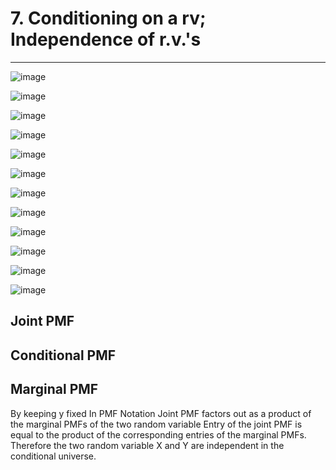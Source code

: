 # 7. Conditioning on a rv; Independence of r.v.'s

---

![image](media/Intro-Syllabus_7.-Conditioning-on-a-rv;-Independence-of-r.v.'s-image1.png)

![image](media/Intro-Syllabus_7.-Conditioning-on-a-rv;-Independence-of-r.v.'s-image2.png)

![image](media/Intro-Syllabus_7.-Conditioning-on-a-rv;-Independence-of-r.v.'s-image3.png)

![image](media/Intro-Syllabus_7.-Conditioning-on-a-rv;-Independence-of-r.v.'s-image4.png)

![image](media/Intro-Syllabus_7.-Conditioning-on-a-rv;-Independence-of-r.v.'s-image5.png)

![image](media/Intro-Syllabus_7.-Conditioning-on-a-rv;-Independence-of-r.v.'s-image6.png)

![image](media/Intro-Syllabus_7.-Conditioning-on-a-rv;-Independence-of-r.v.'s-image7.png)

![image](media/Intro-Syllabus_7.-Conditioning-on-a-rv;-Independence-of-r.v.'s-image8.png)

![image](media/Intro-Syllabus_7.-Conditioning-on-a-rv;-Independence-of-r.v.'s-image9.png)

![image](media/Intro-Syllabus_7.-Conditioning-on-a-rv;-Independence-of-r.v.'s-image10.png)

![image](media/Intro-Syllabus_7.-Conditioning-on-a-rv;-Independence-of-r.v.'s-image11.png)

![image](media/Intro-Syllabus_7.-Conditioning-on-a-rv;-Independence-of-r.v.'s-image12.png)

## Joint PMF

## Conditional PMF

## Marginal PMF

By keeping y fixed
In PMF Notation
Joint PMF factors out as a product of the marginal PMFs of the two random variable
Entry of the joint PMF is equal to the product of the corresponding entries of the marginal PMFs. Therefore the two random variable X and Y are independent in the conditional universe.
